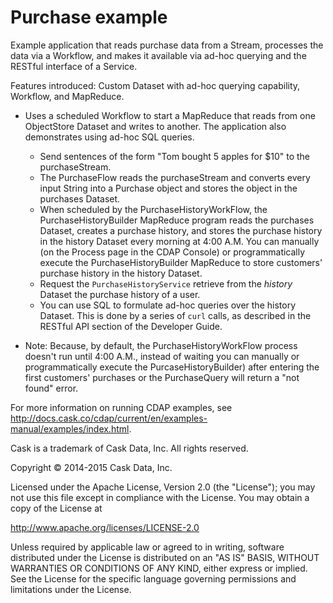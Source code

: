 # Purchase example

Example application that reads purchase data from a Stream, processes the data via a Workflow,
and makes it available via ad-hoc querying and the RESTful interface of a Service.

Features introduced: Custom Dataset with ad-hoc querying capability, Workflow, and MapReduce.

- Uses a scheduled Workflow to start a MapReduce that reads from one ObjectStore Dataset and
  writes to another. The application also demonstrates using ad-hoc SQL queries.

  - Send sentences of the form "Tom bought 5 apples for $10" to the purchaseStream.
  - The PurchaseFlow reads the purchaseStream and converts every input String into a
    Purchase object and stores the object in the purchases Dataset.
  - When scheduled by the PurchaseHistoryWorkFlow, the PurchaseHistoryBuilder MapReduce
    program reads the purchases Dataset, creates a purchase history, and stores the purchase
    history in the history Dataset every morning at 4:00 A.M. You can manually (on the
    Process page in the CDAP Console) or programmatically execute the
    PurchaseHistoryBuilder MapReduce to store customers' purchase history in the
    history Dataset.
  - Request the ``PurchaseHistoryService`` retrieve from the *history* Dataset the purchase history of a user.
  - You can use SQL to formulate ad-hoc queries over the history Dataset. This is done by
    a series of ``curl`` calls, as described in the RESTful API section of the Developer Guide.

- Note: Because, by default, the PurchaseHistoryWorkFlow process doesn't run until 4:00 A.M.,
  instead of waiting you can manually or programmatically execute the
  PurcaseHistoryBuilder) after entering the first customers' purchases or the PurchaseQuery
  will return a "not found" error.

For more information on running CDAP examples, see
http://docs.cask.co/cdap/current/en/examples-manual/examples/index.html.

Cask is a trademark of Cask Data, Inc. All rights reserved.

Copyright © 2014-2015 Cask Data, Inc.

Licensed under the Apache License, Version 2.0 (the "License"); you may not use this file
except in compliance with the License. You may obtain a copy of the License at

  http://www.apache.org/licenses/LICENSE-2.0

Unless required by applicable law or agreed to in writing, software distributed under the
License is distributed on an "AS IS" BASIS, WITHOUT WARRANTIES OR CONDITIONS OF ANY KIND,
either express or implied. See the License for the specific language governing permissions
and limitations under the License.
